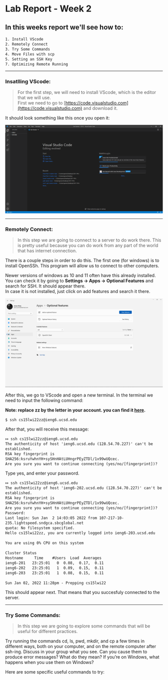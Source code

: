 # **Lab Report - Week 2**

## In this weeks report we'll see how to:

```
1. Install VScode
2. Remotely Connect
3. Try Some Commands
4. Move Files with scp
5. Setting an SSH Key
7. Optimizing Remote Running
``` 
---
### Insatlling VScode:
>For the first step, we will need to install VScode, which is the editor that we will use.  
First we need to go to [https://code.visualstudio.com](https://code.visualstudio.com) and download it.

It should look something like this once you open it:

![Image](Get_Started.png)

 ---
### Remotely Connect:  
  
>In this step we are going to connect to a server to do 
work there. This is pretty useful because you can do work from any part of the world that has internet connection.  

There is a couple steps in order to do this. The first one (for windows) is to install OpenSSh. This program will allow us to connect to other computers.

 Newer versions of windows as 10 and 11 often have this already installed. You can check it by going to **Settings → Apps → Optional Features** and search for SSH. It should appear there.  
In case it is not installed, just click on add features and search it there.

![Image](ssh.png)

After this, we go to VScode and open a new terminal. In the terminal we need to input the following command:

**Note: replace zz by the letter in your account. you can find it [here](https://sdacs.ucsd.edu/~icc/index.php).**

    $ ssh cs15lwi22zz@ieng6.ucsd.edu

After that, you will receive this message:

    ⤇ ssh cs15lwi22zz@ieng6.ucsd.edu
    The authenticity of host 'ieng6.ucsd.edu (128.54.70.227)' can't be established.
    RSA key fingerprint is SHA256:ksruYwhnYH+sySHnHAtLUHngrPEyZTDl/1x99wUQcec.
    Are you sure you want to continue connecting (yes/no/[fingerprint])? 
Type yes, and enter your password. 

```
⤇ ssh cs15lwi22zz@ieng6.ucsd.edu
The authenticity of host 'ieng6-202.ucsd.edu (128.54.70.227)' can't be established.
RSA key fingerprint is SHA256:ksruYwhnYH+sySHnHAtLUHngrPEyZTDl/1x99wUQcec.
Are you sure you want to continue connecting (yes/no/[fingerprint])? 
Password: 
Last login: Sun Jan  2 14:03:05 2022 from 107-217-10-235.lightspeed.sndgca.sbcglobal.net
quota: No filesystem specified.
Hello cs15lwi22zz, you are currently logged into ieng6-203.ucsd.edu

You are using 0% CPU on this system

Cluster Status 
Hostname     Time    #Users  Load  Averages  
ieng6-201   23:25:01   0  0.08,  0.17,  0.11
ieng6-202   23:25:01   1  0.09,  0.15,  0.11
ieng6-203   23:25:01   1  0.08,  0.15,  0.11

Sun Jan 02, 2022 11:28pm - Prepping cs15lwi22
```
This should appear next. That means that you succesfuly connected to the server.

---
### Try Some Commands:
> In this step we are going to explore some commands that will be useful for different practices.



Try running the commands cd, ls, pwd, mkdir, and cp a few times in different ways, both on your computer, and on the remote computer after ssh-ing. Discuss in your group what you see. Can you cause them to produce error messages? What do they mean? If you’re on Windows, what happens when you use them on Windows?

Here are some specific useful commands to try:
